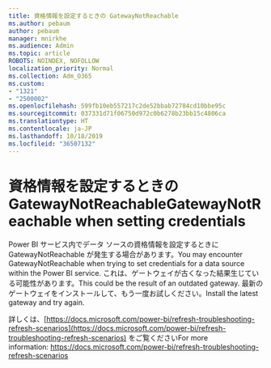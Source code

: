 ```yaml
---
title: 資格情報を設定するときの GatewayNotReachable
ms.author: pebaum
author: pebaum
manager: mnirkhe
ms.audience: Admin
ms.topic: article
ROBOTS: NOINDEX, NOFOLLOW
localization_priority: Normal
ms.collection: Adm_O365
ms.custom:
- "1321"
- "2500002"
ms.openlocfilehash: 599fb10eb557217c2de52bbab72784cd10bbe95c
ms.sourcegitcommit: 037331d71f06750d972c0b6278b23bb15c4806ca
ms.translationtype: HT
ms.contentlocale: ja-JP
ms.lasthandoff: 10/18/2019
ms.locfileid: "36507132"
---
```

# <a name="gatewaynotreachable-when-setting-credentials"></a><span data-ttu-id="f4e43-102">資格情報を設定するときの GatewayNotReachable</span><span class="sxs-lookup"><span data-stu-id="f4e43-102">GatewayNotReachable when setting credentials</span></span>

<span data-ttu-id="f4e43-103">Power BI サービス内でデータ ソースの資格情報を設定するときに GatewayNotReachable が発生する場合があります。</span><span class="sxs-lookup"><span data-stu-id="f4e43-103">You may encounter GatewayNotReachable when trying to set credentials for a data source within the Power BI service.</span></span> <span data-ttu-id="f4e43-104">これは、ゲートウェイが古くなった結果生じている可能性があります。</span><span class="sxs-lookup"><span data-stu-id="f4e43-104">This could be the result of an outdated gateway.</span></span> <span data-ttu-id="f4e43-105">最新のゲートウェイをインストールして、もう一度お試しください。</span><span class="sxs-lookup"><span data-stu-id="f4e43-105">Install the latest gateway and try again.</span></span>

<span data-ttu-id="f4e43-106">詳しくは、[https://docs.microsoft.com/power-bi/refresh-troubleshooting-refresh-scenarios](https://docs.microsoft.com/power-bi/refresh-troubleshooting-refresh-scenarios) をご覧ください</span><span class="sxs-lookup"><span data-stu-id="f4e43-106">For more information: https://docs.microsoft.com/power-bi/refresh-troubleshooting-refresh-scenarios</span></span>
